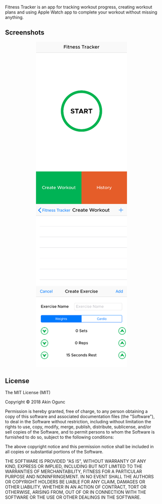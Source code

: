 Fitness Tracker is an app for tracking workout progress, creating workout plans and using Apple Watch app to complete your workout without missing anything.

## Screenshots

<p align="center">
  <img src="/screenshots/ss1.png?raw=true" width="300"/>
  <img src="/screenshots/ss2.png?raw=true" width="300"/>
</p>

## License

The MIT License (MIT)

Copyright © 2018 Akin Ogunc

Permission is hereby granted, free of charge, to any person obtaining a copy
of this software and associated documentation files (the "Software"), to deal
in the Software without restriction, including without limitation the rights
to use, copy, modify, merge, publish, distribute, sublicense, and/or sell
copies of the Software, and to permit persons to whom the Software is
furnished to do so, subject to the following conditions:

The above copyright notice and this permission notice shall be included in
all copies or substantial portions of the Software.

THE SOFTWARE IS PROVIDED "AS IS", WITHOUT WARRANTY OF ANY KIND, EXPRESS OR
IMPLIED, INCLUDING BUT NOT LIMITED TO THE WARRANTIES OF MERCHANTABILITY,
FITNESS FOR A PARTICULAR PURPOSE AND NONINFRINGEMENT. IN NO EVENT SHALL THE
AUTHORS OR COPYRIGHT HOLDERS BE LIABLE FOR ANY CLAIM, DAMAGES OR OTHER
LIABILITY, WHETHER IN AN ACTION OF CONTRACT, TORT OR OTHERWISE, ARISING FROM,
OUT OF OR IN CONNECTION WITH THE SOFTWARE OR THE USE OR OTHER DEALINGS IN
THE SOFTWARE.
